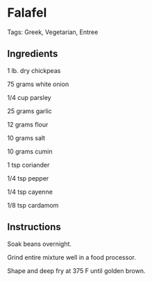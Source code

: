 # Falafel

Tags: Greek, Vegetarian, Entree



## Ingredients

1 lb. dry chickpeas

75 grams white onion

1/4 cup parsley

25 grams garlic

12 grams flour

10 grams salt

10 grams cumin

1 tsp coriander

1/4 tsp pepper

1/4 tsp cayenne

1/8 tsp cardamom



## Instructions

Soak beans overnight.

Grind entire mixture well in a food processor.

Shape and deep fry at 375 F until golden brown.
